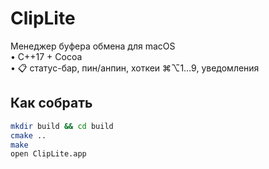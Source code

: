 # ClipLite

Менеджер буфера обмена для macOS  
• C++17 + Cocoa  
• 📋 статус-бар, пин/анпин, хоткеи ⌘⌥1…9, уведомления  

## Как собрать

```bash
mkdir build && cd build
cmake ..
make
open ClipLite.app

